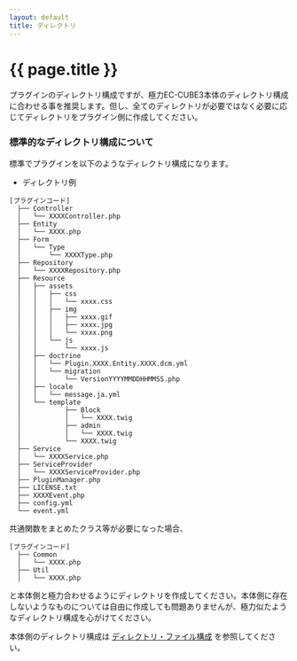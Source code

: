 ```yaml
---
layout: default
title: ディレクトリ
---
```


# {{ page.title }}

プラグインのディレクトリ構成ですが、極力EC-CUBE3本体のディレクトリ構成に合わせる事を推奨します。但し、全てのディレクトリが必要ではなく必要に応じてディレクトリをプラグイン側に作成してください。

### 標準的なディレクトリ構成について

標準でプラグインを以下のようなディレクトリ構成になります。

- ディレクトリ例

```
[プラグインコード]
  ├── Controller
  │   └── XXXXController.php
  ├── Entity
  │   └── XXXX.php
  ├── Form
  │   └── Type
  │       └── XXXXType.php
  ├── Repository
  │   └── XXXXRepository.php
  ├── Resource
  │   ├── assets
  │   │   ├── css
  │   │   │   └── xxxx.css
  │   │   ├── img
  │   │   │   ├── xxxx.gif
  │   │   │   ├── xxxx.jpg
  │   │   │   └── xxxx.png
  │   │   └── js
  │   │       └── xxxx.js
  │   ├── doctrine
  │   │   └── Plugin.XXXX.Entity.XXXX.dcm.yml
  │   │   └── migration
  │   │       └── VersionYYYYMMDDHHMMSS.php
  │   ├── locale
  │   │   └── message.ja.yml
  │   └── template
  │           ├── Block
  │           │   └── XXXX.twig
  │           ├── admin
  │           │   └── XXXX.twig
  │           └── XXXX.twig
  ├── Service
  │   └── XXXXService.php
  ├── ServiceProvider
  │   └── XXXXServiceProvider.php
  ├── PluginManager.php
  ├── LICENSE.txt
  ├── XXXXEvent.php
  ├── config.yml
  └── event.yml
```

共通関数をまとめたクラス等が必要になった場合、

```
[プラグインコード]
  ├── Common
  │   └── XXXX.php
  ├── Util
  │   └── XXXX.php
```
と本体側と極力合わせるようにディレクトリを作成してください。本体側に存在しないようなものについては自由に作成しても問題ありませんが、極力似たようなディレクトリ構成を心がけてください。

本体側のディレクトリ構成は [ディレクトリ・ファイル構成](/spec-directory-structure) を参照してください。

